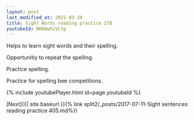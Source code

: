 ```yaml
---
layout: post
last_modified_at: 2021-03-29
title: Sight Words reading practice 278
youtubeId: NH8AwhiVLtg
---
```

 
 
Helps to learn sight words and their spelling.

Opportunitiy to repeat the spelling. 

Practice spelling. 
 
Practice for spelling bee competitions. 
 
{% include youtubePlayer.html id=page.youtubeId %}
 
 

[Next]({{ site.baseurl }}{% link  split2/_posts/2017-07-11-Sight sentences reading practice 405.md%})
 
